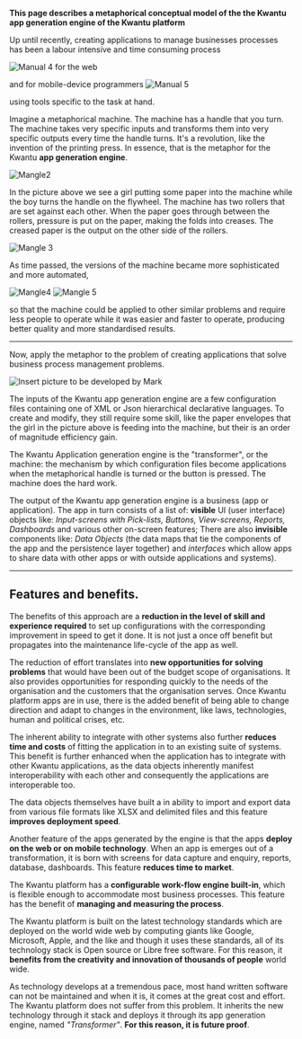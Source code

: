 **This page describes a metaphorical conceptual model of the the Kwantu app generation engine of the Kwantu platform**

Up until recently, creating applications to manage businesses processes has been a labour intensive and time consuming process

![Manual 4](https://github.com/kwantu/platformconfiguration/blob/master/Manual%204.jfif) for the web 

 and for mobile-device programmers
![Manual 5](https://github.com/kwantu/platformconfiguration/blob/master/Manual%205.jpg)

using tools specific to the task at hand.

Imagine a metaphorical machine. The machine has a handle that you turn.  The machine takes very specific inputs and transforms them 
into very specific outputs every time the handle turns. It's a revolution, like the invention of the printing press. In essence, that is the metaphor for the Kwantu **app generation engine**.

![Mangle2](https://github.com/kwantu/platformconfiguration/blob/master/Mangle%202.jpg)

In the picture above we see a girl putting some paper into the machine while the boy turns the handle on the flywheel. The machine has two rollers that are set against each other. When the paper goes through between the rollers, pressure is put on the paper, making the folds into creases. The creased paper is the output on the other side of the rollers.

![Mangle 3](https://github.com/kwantu/platformconfiguration/blob/master/Mangle%203.jpg)

As time passed, the versions of the machine became more sophisticated and more automated,

![Mangle4](https://github.com/kwantu/platformconfiguration/blob/master/Mangle%204.jpg) ![Mangle 5](https://github.com/kwantu/platformconfiguration/blob/master/Mangle%205.jpg)

 so that the machine could be applied to other similar problems and require less people to operate while it was easier and faster to operate, producing better quality and more standardised results.
***
Now, apply the metaphor to the problem of creating applications that solve business process management problems.

![Insert picture to be developed by Mark](https://github.com/kwantu/platformconfiguration/blob/master/Kwantu%20app%20generation%20engine.png)

The inputs of the Kwantu app generation engine are a few configuration files containing one of XML or Json hierarchical declarative languages.  To create and modify, they still require some skill, like the paper envelopes that the girl in the picture above is feeding into the machine, but their is an order of magnitude efficiency gain.

The Kwantu Application generation engine is the  "transformer", or the machine: the mechanism by which configuration files become applications when the metaphorical handle is turned or the button is pressed. The machine does the hard work.

The output of the Kwantu app generation engine is a business (app or application).   The app in turn consists of a list of: **visible** UI (user interface) objects like: _Input-screens with Pick-lists, Buttons, View-screens, Reports, Dashboards_ and various other on-screen features;  There are also **invisible** components like: _Data Objects_ (the data maps that tie the components of the app and the persistence layer together) and _interfaces_ which allow apps to share data with other apps or with outside applications and systems).

***

## Features and benefits.

The benefits of this approach are a **reduction in the level of skill and experience required** to set up configurations with the corresponding improvement in speed to get it done.  It is not just a once off benefit but propagates into the maintenance life-cycle of the app as well.

The reduction of effort translates into **new opportunities for solving problems** that would have been out of the budget scope of organisations.  It also provides opportunities for responding quickly to the needs of the organisation and the customers that the organisation serves.  Once Kwantu platform apps are in use, there is the added benefit of being able to change direction and adapt to changes in the environment, like laws, technologies, human and political crises, etc.

The inherent ability to integrate with other systems also further **reduces time and costs** of fitting the application in to an existing suite of systems.  This benefit is further enhanced when the application has to integrate with other Kwantu applications, as the data objects inherently manifest interoperability with each other and consequently the applications are interoperable too.

The data objects themselves have built a in ability to import and export data from various file formats like XLSX and delimited files and this feature **improves deployment speed**.

Another feature of the apps generated by the engine is that the apps **deploy on the web or on mobile technology**. When an app is emerges out of a transformation, it is born with screens for data capture and enquiry, reports, database, dashboards. This feature **reduces time to market**.

The Kwantu platform has a **configurable work-flow engine built-in**, which is flexible enough to accommodate most business processes. This feature has the benefit of **managing and measuring the process**.

The Kwantu platform is built on the latest technology standards which are deployed on the world wide web by computing giants like Google, Microsoft, Apple, and the like and though it uses these standards, all of its technology stack is Open source or Libre free software. For this reason, it **benefits from the creativity and innovation of thousands of people** world wide.

As technology develops at a tremendous pace, most hand written software can not be maintained and when it is, it comes at the great cost and effort. The Kwantu platform does not suffer from this problem. It inherits the new technology through it stack and deploys it through its app generation engine, named _"Transformer"_. **For this reason, it is future proof**.